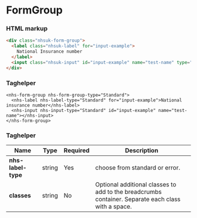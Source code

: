 ﻿# FormGroup


### HTML markup

```html
<div class="nhsuk-form-group">
  <label class="nhsuk-label" for="input-example">
    National Insurance number
  </label>
  <input class="nhsuk-input" id="input-example" name="test-name" type="text">
</div>
```

### Taghelper

```
<nhs-form-group nhs-form-group-type="Standard">
  <nhs-label nhs-label-type="Standard" for="input-example">National insurance number</nhs-label>
  <nhs-input nhs-input-type="Standard" id="input-example" name="test-name"></nhs-input>
</nhs-form-group>
```
### Taghelper

| Name                      | Type     | Required  | Description             |
| --------------------------|----------|-----------|-------------------------|
| **nhs-label-type**             | string   | Yes        |  choose from standard or error. |
| **classes**             | string   | No        | Optional additional classes to add to the breadcrumbs container. Separate each class with a space. |
